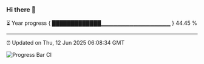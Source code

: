 ### Hi there 👋

⏳ Year progress { █████████████▁▁▁▁▁▁▁▁▁▁▁▁▁▁▁▁▁ } 44.45 %

---

⏰ Updated on Thu, 12 Jun 2025 06:08:34 GMT

![Progress Bar CI](https://github.com/liununu/liununu/workflows/Progress%20Bar%20CI/badge.svg)
